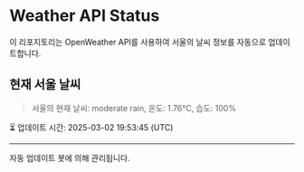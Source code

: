 
# Weather API Status

이 리포지토리는 OpenWeather API를 사용하여 서울의 날씨 정보를 자동으로 업데이트합니다.

## 현재 서울 날씨
> 서울의 현재 날씨: moderate rain, 온도: 1.76°C, 습도: 100%

⏳ 업데이트 시간: 2025-03-02 19:53:45 (UTC)

---
자동 업데이트 봇에 의해 관리됩니다.
